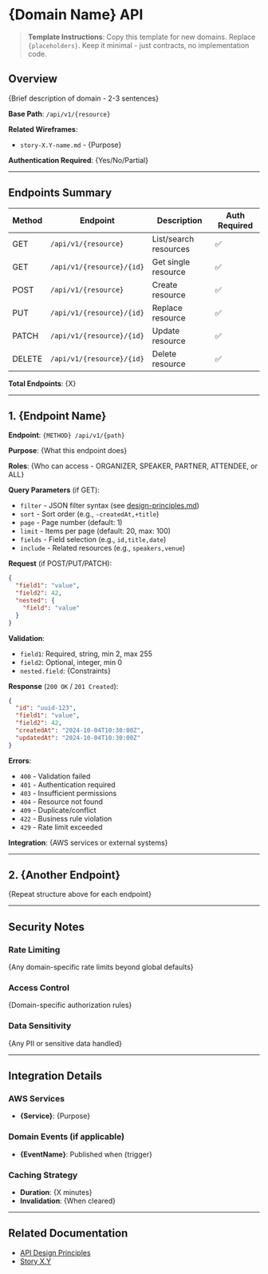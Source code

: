 # {Domain Name} API

> **Template Instructions**: Copy this template for new domains. Replace `{placeholders}`. Keep it minimal - just contracts, no implementation code.

## Overview

{Brief description of domain - 2-3 sentences}

**Base Path**: `/api/v1/{resource}`

**Related Wireframes**:
- `story-X.Y-name.md` - {Purpose}

**Authentication Required**: {Yes/No/Partial}

---

## Endpoints Summary

| Method | Endpoint | Description | Auth Required |
|--------|----------|-------------|---------------|
| GET | `/api/v1/{resource}` | List/search resources | ✅ |
| GET | `/api/v1/{resource}/{id}` | Get single resource | ✅ |
| POST | `/api/v1/{resource}` | Create resource | ✅ |
| PUT | `/api/v1/{resource}/{id}` | Replace resource | ✅ |
| PATCH | `/api/v1/{resource}/{id}` | Update resource | ✅ |
| DELETE | `/api/v1/{resource}/{id}` | Delete resource | ✅ |

**Total Endpoints**: {X}

---

## 1. {Endpoint Name}

**Endpoint**: `{METHOD} /api/v1/{path}`

**Purpose**: {What this endpoint does}

**Roles**: {Who can access - ORGANIZER, SPEAKER, PARTNER, ATTENDEE, or ALL}

**Query Parameters** (if GET):
- `filter` - JSON filter syntax (see [design-principles.md](../design-principles.md#filtering))
- `sort` - Sort order (e.g., `-createdAt,+title`)
- `page` - Page number (default: 1)
- `limit` - Items per page (default: 20, max: 100)
- `fields` - Field selection (e.g., `id,title,date`)
- `include` - Related resources (e.g., `speakers,venue`)

**Request** (if POST/PUT/PATCH):
```json
{
  "field1": "value",
  "field2": 42,
  "nested": {
    "field": "value"
  }
}
```

**Validation**:
- `field1`: Required, string, min 2, max 255
- `field2`: Optional, integer, min 0
- `nested.field`: {Constraints}

**Response** (`200 OK` / `201 Created`):
```json
{
  "id": "uuid-123",
  "field1": "value",
  "field2": 42,
  "createdAt": "2024-10-04T10:30:00Z",
  "updatedAt": "2024-10-04T10:30:00Z"
}
```

**Errors**:
- `400` - Validation failed
- `401` - Authentication required
- `403` - Insufficient permissions
- `404` - Resource not found
- `409` - Duplicate/conflict
- `422` - Business rule violation
- `429` - Rate limit exceeded

**Integration**: {AWS services or external systems}

---

## 2. {Another Endpoint}

{Repeat structure above for each endpoint}

---

## Security Notes

### Rate Limiting
{Any domain-specific rate limits beyond global defaults}

### Access Control
{Domain-specific authorization rules}

### Data Sensitivity
{Any PII or sensitive data handled}

---

## Integration Details

### AWS Services
- **{Service}**: {Purpose}

### Domain Events (if applicable)
- **{EventName}**: Published when {trigger}

### Caching Strategy
- **Duration**: {X minutes}
- **Invalidation**: {When cleared}

---

## Related Documentation
- [API Design Principles](../design-principles.md)
- [Story X.Y](../../../stories/{story-file}.md)
